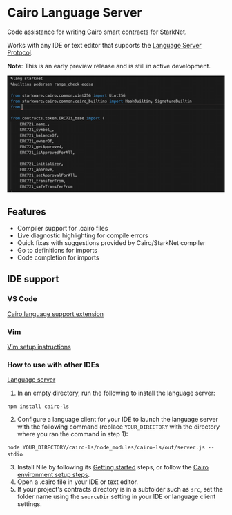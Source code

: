 # Cairo Language Server

Code assistance for writing [Cairo](https://www.cairo-lang.org/) smart contracts for StarkNet.

Works with any IDE or text editor that supports the [Language Server Protocol](https://microsoft.github.io/language-server-protocol/).

**Note**: This is an early preview release and is still in active development.

![](images/codecomplete.gif)

## Features

- Compiler support for .cairo files
- Live diagnostic highlighting for compile errors
- Quick fixes with suggestions provided by Cairo/StarkNet compiler
- Go to definitions for imports
- Code completion for imports

## IDE support

### VS Code

[Cairo language support extension](https://marketplace.visualstudio.com/items?itemName=ericglau.cairo-ls)

### Vim

[Vim setup instructions](VIM.md)

### How to use with other IDEs

[Language server](https://www.npmjs.com/package/cairo-ls)

1. In an empty directory, run the following to install the language server:
```
npm install cairo-ls
```
2. Configure a language client for your IDE to launch the language server with the following command (replace `YOUR_DIRECTORY` with the directory where you ran the command in step 1):
```
node YOUR_DIRECTORY/cairo-ls/node_modules/cairo-ls/out/server.js --stdio
```
3. Install Nile by following its [Getting started](https://github.com/OpenZeppelin/nile#getting-started) steps, or follow the [Cairo environment setup steps](https://www.cairo-lang.org/docs/quickstart.html).
4. Open a .cairo file in your IDE or text editor.
5. If your project's contracts directory is in a subfolder such as `src`, set the folder name using the `sourceDir` setting in your IDE or language client settings.